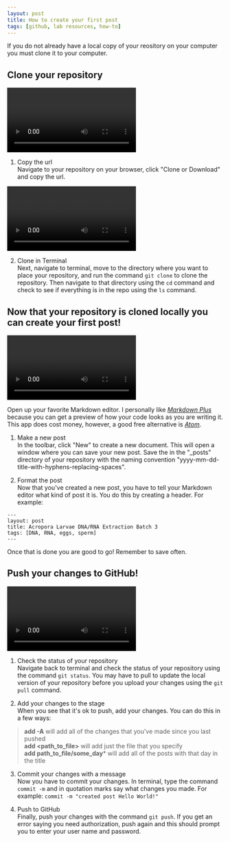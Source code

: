 ```yaml
---
layout: post
title: How to create your first post
tags: [github, lab resources, how-to]
---
```


If you do not already have a local copy of your reository on your computer you must clone it to your computer.

## Clone your repository
  
![clone_remote_github_repo_1.mov](https://github.com/echille/E.-Chille-Open-Lab-Notebook/raw/master/images/clone_remote_github_repo_1.mov)

1. Copy the url  
Navigate to your repository on your browser, click "Clone or Download" and copy the url. 

![clone_remote_github_repo_1.mov](https://github.com/echille/E.-Chille-Open-Lab-Notebook/raw/master/images/clone_remote_github_repo_2.mov)

2.  Clone in Terminal  
Next, navigate to terminal, move to the directory where you want to place your repository, and run the command ```git clone``` to clone the repository. Then navigate to that directory using the ```cd``` command and check to see if everything is in the repo using the ```ls``` command.  

## Now that your repository is cloned locally you can create your first post!

![make_a_post.mov](https://github.com/echille/E.-Chille-Open-Lab-Notebook/raw/master/images/make_a_post.mov)

Open up your favorite Markdown editor. I personally like *[Markdown Plus](https://tylingsoft.com/markdown-plus/)* because you can get a preview of how your code looks as you are writing it. This app does cost money, however, a good free alternative is *[Atom](https://atom.io/packages/markdown-writer)*.

1. Make a new post  
In the toolbar, click "New" to create a new document. This will open a window where you can save your new post. Save the in the "_posts" directory of your repository with the naming convention "yyyy-mm-dd-title-with-hyphens-replacing-spaces". 

2. Format the post  
Now that you've created a new post, you have to tell your Markdown editor what kind of post it is. You do this by creating a header. For example:

```
---
layout: post
title: Acropora Larvae DNA/RNA Extraction Batch 3
tags: [DNA, RNA, eggs, sperm]
---
```

Once that is done you are good to go! Remember to save often.

## Push your changes to GitHub!

![push_post.mov](https://github.com/echille/E.-Chille-Open-Lab-Notebook/raw/master/images/push_post.mov)  

1. Check the status of your repository  
Navigate back to terminal and check the status of your repository using the command ```git status```. You may have to pull to update the local version of your repository before you upload your changes using the ```git pull``` command.

2. Add your changes to the stage  
When you see that it's ok to push, add your changes. You can do this in a few ways:

> **add -A** will add all of the changes that you've made since you last pushed  
> **add <path_to_file>** will add just the file that you specify  
> **add path_to_file/some_day*** will add all of the posts with that day in the title

3. Commit your changes with a message  
Now you have to commit your changes. In terminal, type the command ```commit -m``` and in quotation marks say what changes you made. For example:  ```commit -m "created post Hello World!"```

4. Push to GitHub  
Finally, push your changes with the command ```git push```. If you get an error saying you need authorization, push again and this should prompt you to enter your user name and password.  
